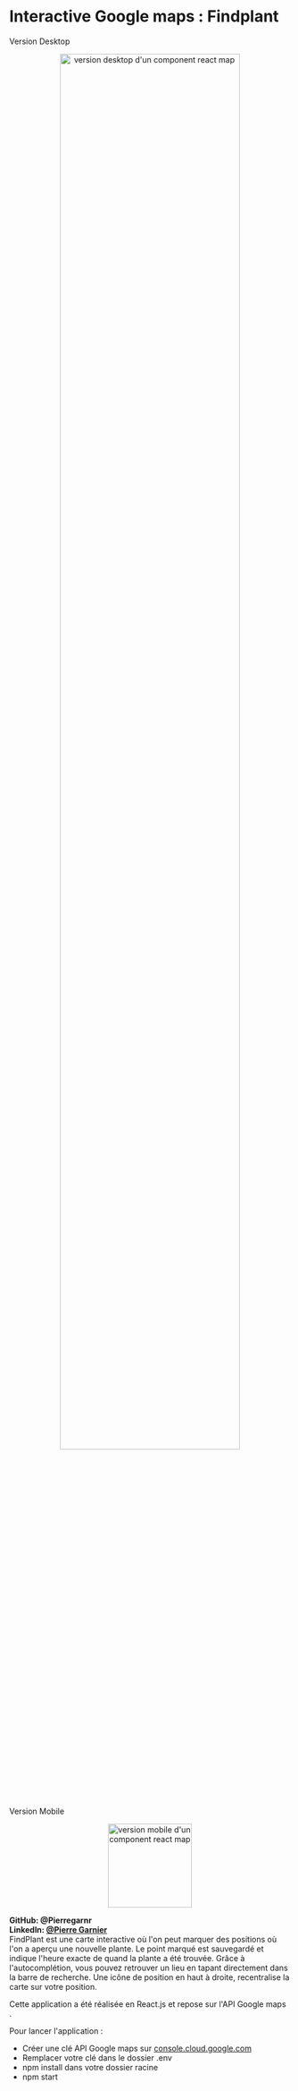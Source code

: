<h1>Interactive Google maps : Findplant  </h1>

Version Desktop
<p align="center">
<img width="80%" src="https://i.postimg.cc/7YzF9kQR/pr-sentation-component-google.jpg" alt="version desktop d'un component react map")
</p>

Version Mobile
<p align="center">
<img width="150px" src="https://i.postimg.cc/KYYmvYmW/version-mobiile.jpg" alt="version mobile d'un component react map")
</p>

__GitHub: @Pierregarnr__      
__LinkedIn: [@Pierre Garnier](https://www.linkedin.com/in/pierre-garnier-50650824b/)__    
FindPlant est une carte interactive où l'on peut marquer des positions où l'on a aperçu une nouvelle plante. Le point marqué est sauvegardé et indique l'heure exacte de quand la plante a été trouvée. Grâce à l'autocomplétion, vous pouvez retrouver un lieu en tapant directement dans la barre de recherche. Une icône de position en haut à droite, recentralise la carte sur votre position.

Cette application a été réalisée en React.js et repose sur l'API Google maps .


Pour lancer l'application : 
* Créer une clé API Google maps sur [console.cloud.google.com](https://console.cloud.google.com/)
* Remplacer votre clé dans le dossier .env
* npm install dans votre dossier racine
* npm start
